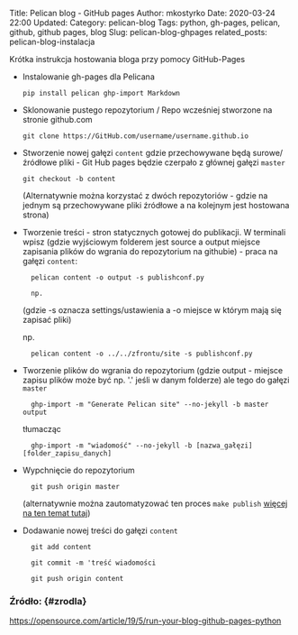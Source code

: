 Title: Pelican blog - GitHub pages
Author: mkostyrko
Date: 2020-03-24 22:00
Updated:
Category: pelican-blog
Tags: python, gh-pages, pelican, github, github pages, blog
Slug: pelican-blog-ghpages
related_posts: pelican-blog-instalacja

Krótka instrukcja hostowania bloga przy pomocy GitHub-Pages

* Instalowanie gh-pages dla Pelicana

    `pip install pelican ghp-import Markdown`

* Sklonowanie pustego repozytorium / Repo wcześniej stworzone na stronie github.com

    `git clone https://GitHub.com/username/username.github.io`

* Stworzenie nowej gałęzi `content` gdzie przechowywane będą surowe/źródłowe pliki - Git Hub pages będzie czerpało z głównej gałęzi `master`

    `git checkout -b content`

    (Alternatywnie można korzystać z dwóch repozytoriów - gdzie na jednym są przechowywane pliki źródłowe a na kolejnym jest hostowana strona)

* Tworzenie treści - stron statycznych gotowej do publikacji. W terminali wpisz (gdzie wyjściowym folderem jest source a output miejsce zapisania plików do wgrania do repozytorium na githubie) - praca na gałęzi `content`:

        pelican content -o output -s publishconf.py

        np.

    (gdzie -s oznacza settings/ustawienia a -o miejsce w którym mają się zapisać pliki)

    np.

        pelican content -o ../../zfrontu/site -s publishconf.py

* Tworzenie plików do wgrania do repozytorium (gdzie output - miejsce zapisu plików może być np. '.' jeśli w danym folderze) ale tego do gałęzi `master`

        ghp-import -m "Generate Pelican site" --no-jekyll -b master output

    tłumacząc

        ghp-import -m "wiadomość" --no-jekyll -b [nazwa_gałęzi] [folder_zapisu_danych]

* Wypchnięcie do repozytorium

        git push origin master

    (alternatywnie można zautomatyzować ten proces `make publish` [więcej na ten temat tutaj](http://docs.getpelican.com/en/3.6.3/publish.html))

* Dodawanie nowej treści do gałęzi `content`

        git add content

        git commit -m 'treść wiadomości

        git push origin content


### Źródło: {#zrodla}

https://opensource.com/article/19/5/run-your-blog-github-pages-python